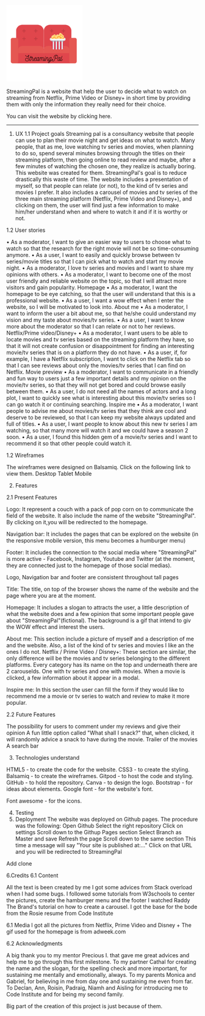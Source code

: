 <img src="assets/images/logo.png" style="height: 200px; width: 200px;">

StreamingPal is a website that help the user to decide what to watch on streaming 
from Netflix, Prime Video or Disney+ in short time by providing them with only the information they really need for their choice.

You can visit the website by clicking here.

--------------------
1. UX
1.1 Project goals
Streaming pal is a consultancy website that people can use to plan their movie night and get ideas on what to watch.
Many people, that as me, love watching tv series and movies, when planning to do so, spend several minutes browsing through the titles on
their streaming platform, then going online to read review and maybe, after a few minutes of watching the chosen one,
they realize is actually boring. This website was created for them.
StreamingPal's goal is to reduce drastically this waste of time.
The website includes a presentation of myself, so that people can relate (or not), to the kind of tv series and movies I prefer.
It also includes a carousel of movies and tv series of the three main streaming platform (Netflix, Prime Video and Disney+),
and clicking on them, the user will find just a few information to make him/her understand when and where to watch it and if it is worthy or not.

1.2 User stories

•	As a moderator, I want to give an easier way to users to choose what to watch so that the research for the right movie will not be so time-consuming anymore.
•	As a user, I want to easily and quickly browse between tv series/movie titles so that I can pick what to watch and start my movie night.
•	As a moderator, I love tv series and movies and I want to share my opinions with others.
•	As a moderator, I want to become one of the most user friendly and reliable website on the topic, so that I will attract more visitors and gain popularity.
Homepage
•	As a moderator, I want the homepage to be eye catching, so that the user will understand that this is a professional website.
•	As a user, I want a wow effect when I enter the website, so I will be motivated to look into.
About me
•	As a moderator, I want to inform the user a bit about me, so that he/she could understand my vision and my taste about movies/tv series.
•	As a user, I want to know more about the moderator so that I can relate or not to her reviews.
Netflix/Prime video/Disney+
•	As a moderator, I want users to be able to locate movies and tv series based on the streaming platform they have, so that it will not create confusion or disappointment for finding an interesting movie/tv series that is on a platform they do not have.
•	As a user, if, for example, I have a Netflix subscription, I want to click on the Netflix tab so that I can see reviews about only the movies/tv series that I can find on Netflix.
Movie preview
•	As a moderator, I want to communicate in a friendly and fun way to users just a few important details and my opinion on the movie/tv series, so that they will not get bored and could browse easily between them.
•	As a user, I do not need all the names of actors and a long plot, I want to quickly see what is interesting about this movie/tv series so I can go watch it or continuing searching.
Inspire me
•	As a moderator, I want people to advise me about movies/tv series that they think are cool and deserve to be reviewed, so that I can keep my website always updated and full of titles.
•	As a user, I want people to know about this new tv series I am watching, so that many more will watch it and we could have a season 2 soon.
•	As a user, I found this hidden gem of a movie/tv series and I want to recommend it so that other people could watch it.

1.2 Wireframes

The wireframes were designed on Balsamiq.
Click on the following link to view them.
Desktop
Tablet
Mobile

2. Features

2.1 Present Features

Logo: It represent a couch with a pack of pop corn on to communicate the field of the website. It also include the name of the website "StreamingPal".
By clicking on it,you will be redirected to the homepage.

Navigation bar: It includes the pages that can be explored on the website (in the responsive mobile version, this menu becomes a humburger menu)

Footer: It includes the connection to the social media where "StreamingPal" is more active - Facebook, Instagram, Youtube and Twitter
(at the moment, they are connected just to the homepage of those social medias).

Logo, Navigation bar and footer are consistent throughout tall pages

Title: The title, on top of the browser shows the name of the website and the page where you are at the moment.

Homepage: It includes a slogan to attracts the user, a little description of what the website does and a few opinion that some important people gave about "StreamingPal"(fictional).
The background is a gif that intend to giv the WOW effect and interest the users.

About me: This section include a picture of myself and a description of me and the website. Also, a list of the kind of tv series and movies I like an the ones I do not.
Netflix / Prime Video / Disney+: These section are similar, the only difference will be the movies and tv series belonging to the different platforms.
Every category has its name on the top and underneath there are 2 carouselds. One with tv series and one with movies. When a movie is clicked, a few information about it appear in a modal.

Inspire me: In this section the user can fill the form if they would like to recommend me a movie or tv series to watch and review to make it more popular.

2.2 Future Features

The possibility for users to comment under my reviews and give their opinion
A fun little option called "What shall I snack?" that, when clicked, it will randomly advice a snack to have during the movie.
Trailer of the movies
A search bar

3. Technologies understand

HTML5 - to create the code for the website.
CSS3 - to create the styling.
Balsamiq - to create the wireframes.
Gitpod - to host the code and styling.
GitHub - to hold the repository.
Canva - to design the logo.
Bootstrap - for ideas about elements.
Google font - for the website's font.

Font awesome - for the icons.


4. Testing
5. Deployment
The website was deployed on Github pages. The procedure was the following:
Open Github
Select the right repository
Click on settings
Scroll down to the Githup Pages section
Select Branch as Master and save
Refresh the page
Scroll down to the same section
This time a message will say "Your site is published at:..."
Click on that URL and you will be redirected to StreamingPal

Add clone


6.Credits
6.1 Content 

All the text is been created by me
I got some advices from Stack overload when I had some bugs.
I followed some tutorials from W3schools to center the pictures, create the hamburger menu and the footer
I watched Raddy The Brand's tutorial on how to create a carousel.
I got the base for the bode from the Rosie resume from Code Institute

6.1 Media
I got all the pictures from Netflix, Prime Video and Disney +
The gif used for the homepage is from adweek.com

6.2 Acknowledgments

A big thank you to my mentor Precious I. that gave me great advices and help me to go through this first milestone.
To my partner Cathal for creating the name and the slogan, for the spelling check and more important, for sustaining me mentally and emotionally, always.
To my parents Monica and Gabriel, for believing in me from day one and sustaining me even from far.
To Declan, Ann, Roisin, Padraig, Niamh and Aisling for introducing me to Code Institute and for being my second family.

Big part of the creation of this project is just because of them.
